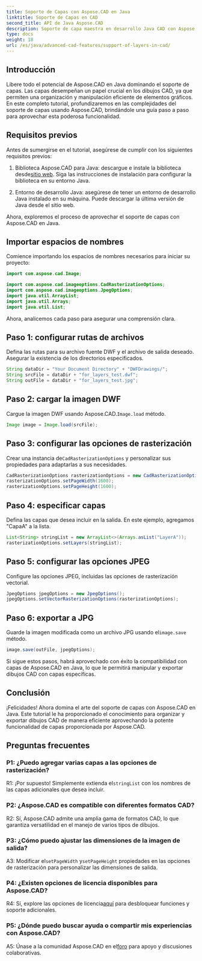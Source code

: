 ```yaml
---
title: Soporte de Capas con Aspose.CAD en Java
linktitle: Soporte de Capas en CAD
second_title: API de Java Aspose.CAD
description: Soporte de capa maestra en desarrollo Java CAD con Aspose.CAD. Organice y exporte dibujos sin esfuerzo.
type: docs
weight: 18
url: /es/java/advanced-cad-features/support-of-layers-in-cad/
---
```

## Introducción

Libere todo el potencial de Aspose.CAD en Java dominando el soporte de capas. Las capas desempeñan un papel crucial en los dibujos CAD, ya que permiten una organización y manipulación eficiente de elementos gráficos. En este completo tutorial, profundizaremos en las complejidades del soporte de capas usando Aspose.CAD, brindándole una guía paso a paso para aprovechar esta poderosa funcionalidad.

## Requisitos previos

Antes de sumergirse en el tutorial, asegúrese de cumplir con los siguientes requisitos previos:

1.  Biblioteca Aspose.CAD para Java: descargue e instale la biblioteca desde[sitio web](https://releases.aspose.com/cad/java/). Siga las instrucciones de instalación para configurar la biblioteca en su entorno Java.

2. Entorno de desarrollo Java: asegúrese de tener un entorno de desarrollo Java instalado en su máquina. Puede descargar la última versión de Java desde el sitio web.

Ahora, exploremos el proceso de aprovechar el soporte de capas con Aspose.CAD en Java.

## Importar espacios de nombres

Comience importando los espacios de nombres necesarios para iniciar su proyecto:

```java
import com.aspose.cad.Image;

import com.aspose.cad.imageoptions.CadRasterizationOptions;
import com.aspose.cad.imageoptions.JpegOptions;
import java.util.ArrayList;
import java.util.Arrays;
import java.util.List;
```

Ahora, analicemos cada paso para asegurar una comprensión clara.

## Paso 1: configurar rutas de archivos

Defina las rutas para su archivo fuente DWF y el archivo de salida deseado. Asegurar la existencia de los directorios especificados.

```java
String dataDir = "Your Document Directory" + "DWFDrawings/";
String srcFile = dataDir + "for_layers_test.dwf";
String outFile = dataDir + "for_layers_test.jpg";
```

## Paso 2: cargar la imagen DWF

 Cargue la imagen DWF usando Aspose.CAD.`Image.load` método.

```java
Image image = Image.load(srcFile);
```

## Paso 3: configurar las opciones de rasterización

 Crear una instancia de`CadRasterizationOptions` y personalizar sus propiedades para adaptarlas a sus necesidades.

```java
CadRasterizationOptions rasterizationOptions = new CadRasterizationOptions();
rasterizationOptions.setPageWidth(1600);
rasterizationOptions.setPageHeight(1600);
```

## Paso 4: especificar capas

Defina las capas que desea incluir en la salida. En este ejemplo, agregamos "CapaA" a la lista.

```java
List<String> stringList = new ArrayList<>(Arrays.asList("LayerA"));
rasterizationOptions.setLayers(stringList);
```

## Paso 5: configurar las opciones JPEG

Configure las opciones JPEG, incluidas las opciones de rasterización vectorial.

```java
JpegOptions jpegOptions = new JpegOptions();
jpegOptions.setVectorRasterizationOptions(rasterizationOptions);
```

## Paso 6: exportar a JPG

 Guarde la imagen modificada como un archivo JPG usando el`image.save` método.

```java
image.save(outFile, jpegOptions);
```

Si sigue estos pasos, habrá aprovechado con éxito la compatibilidad con capas de Aspose.CAD en Java, lo que le permitirá manipular y exportar dibujos CAD con capas específicas.

## Conclusión

¡Felicidades! Ahora domina el arte del soporte de capas con Aspose.CAD en Java. Este tutorial le ha proporcionado el conocimiento para organizar y exportar dibujos CAD de manera eficiente aprovechando la potente funcionalidad de capas proporcionada por Aspose.CAD.

## Preguntas frecuentes

### P1: ¿Puedo agregar varias capas a las opciones de rasterización?

 R1: ¡Por supuesto! Simplemente extienda el`stringList` con los nombres de las capas adicionales que desea incluir.

### P2: ¿Aspose.CAD es compatible con diferentes formatos CAD?

R2: Sí, Aspose.CAD admite una amplia gama de formatos CAD, lo que garantiza versatilidad en el manejo de varios tipos de dibujos.

### P3: ¿Cómo puedo ajustar las dimensiones de la imagen de salida?

 A3: Modificar el`setPageWidth` y`setPageHeight` propiedades en las opciones de rasterización para personalizar las dimensiones de salida.

### P4: ¿Existen opciones de licencia disponibles para Aspose.CAD?

 R4: Sí, explore las opciones de licencia[aquí](https://purchase.aspose.com/buy) para desbloquear funciones y soporte adicionales.

### P5: ¿Dónde puedo buscar ayuda o compartir mis experiencias con Aspose.CAD?

A5: Únase a la comunidad Aspose.CAD en el[foro](https://forum.aspose.com/c/cad/19) para apoyo y discusiones colaborativas.